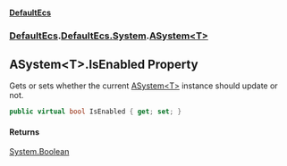 #### [DefaultEcs](./index.md 'index')
### [DefaultEcs](./index.md 'index').[DefaultEcs.System](./DefaultEcs-System.md 'DefaultEcs.System').[ASystem&lt;T&gt;](./DefaultEcs-System-ASystem-T-.md 'DefaultEcs.System.ASystem&lt;T&gt;')
## ASystem&lt;T&gt;.IsEnabled Property
Gets or sets whether the current [ASystem&lt;T&gt;](./DefaultEcs-System-ASystem-T-.md 'DefaultEcs.System.ASystem&lt;T&gt;') instance should update or not.  
```C#
public virtual bool IsEnabled { get; set; }
```
#### Returns
[System.Boolean](https://docs.microsoft.com/en-us/dotnet/api/System.Boolean 'System.Boolean')  
